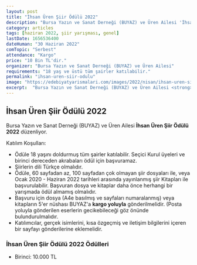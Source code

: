 ```yaml
---
layout: post
title: "İhsan Üren Şiir Ödülü 2022"
description: "Bursa Yazın ve Sanat Derneği (BUYAZ) ve Üren Ailesi 'İhsan Üren Şiir Ödülü 2022' düzenliyor."
category: articles
tags: [haziran 2022, şiir yarışması, genel]
lastDate: 1656536400
dateHuman: "30 Haziran 2022"
comTopic: "Serbest"
attendance: "Kargo"
price: "10 Bin TL'dir."
organizer: "Bursa Yazın ve Sanat Derneği (BUYAZ) ve Üren Ailesi"
requirements: "18 yaş ve üstü tüm şairler katılabilir."
permalink: "ihsan-uren-siir-odulu"
image: "https://edebiyatyarismalari.com/images/2022/nisan/ihsan-uren-siir-odulu.jpg"
excerpt:  "Bursa Yazın ve Sanat Derneği (BUYAZ) ve Üren Ailesi <strong> İhsan Üren Şiir Ödülü 2022 </strong> düzenliyor."
---
```


## İhsan Üren Şiir Ödülü 2022
Bursa Yazın ve Sanat Derneği (BUYAZ) ve Üren Ailesi **İhsan Üren Şiir Ödülü 2022** düzenliyor.

Katılım Koşulları:
- Ödüle 18 yaşını doldurmuş tüm şairler katılabilir. Seçici Kurul üyeleri ve birinci dereceden akrabaları ödül için başvuramaz. 
- Şiirlerin dili Türkçe olmalıdır. 
- Ödüle, 60 sayfadan az, 100 sayfadan çok olmayan şiir dosyaları ile, veya Ocak 2020 - Haziran 2022 tarihleri arasında yayınlanmış şiir Kitapları ile  başvurulabilir. Başvuran dosya ve kitaplar daha önce herhangi bir yarışmada ödül almamış olmalıdır. 
- Başvuru için dosya (A4e basılmış ve sayfaları numaralanmış) veya kitapların 5'er nüshası BUYAZ'a **kargo yoluyla** gönderilmelidir. (Posta yoluyla gönderilen eserlerin gecikebileceği göz önünde bulundurulmalıdır. 
- Katılımcılar, gerçek isimlerini, kısa özgeçmiş ve iletişim bilgilerini içeren bir sayfayı gönderilerine eklemelidir.


### İhsan Üren Şiir Ödülü 2022 Ödülleri
- Birinci: 10.000 TL 
